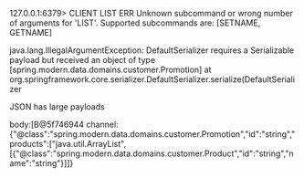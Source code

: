127.0.0.1:6379> CLIENT LIST
ERR Unknown subcommand or wrong number of arguments for 'LIST'. Supported subcommands are: [SETNAME, GETNAME]




java.lang.IllegalArgumentException: DefaultSerializer requires a Serializable payload but received an object of type [spring.modern.data.domains.customer.Promotion]
at org.springframework.core.serializer.DefaultSerializer.serialize(DefaultSerializer


JSON has large payloads


body:[B@5f746944 channel:{"@class":"spring.modern.data.domains.customer.Promotion","id":"string","products":["java.util.ArrayList",[{"@class":"spring.modern.data.domains.customer.Product","id":"string","name":"string"}]]}
